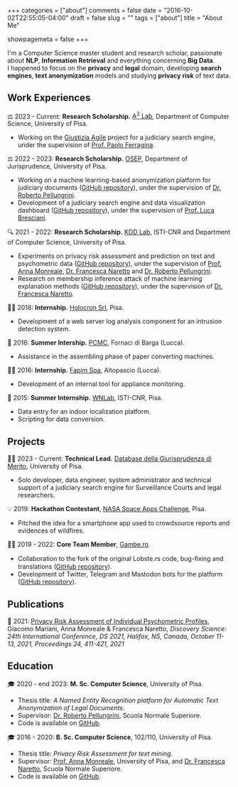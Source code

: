 +++
categories = ["about"]
comments = false
date = "2016-10-02T22:55:05-04:00"
draft = false
slug = ""
tags = ["about"]
title = "About Me"

showpagemeta = false
+++

I'm a Computer Science master student and research scholar, passionate about **NLP**, **Information Retrieval** and everything concerning **Big Data**.  
I happened to focus on the **privacy** and **legal** domain, developing **search engines**, **text anonymization** models and studying **privacy risk** of text data.

## Work Experiences

⚖️ 2023 - Current: **Research Scholarship.** [A<sup>3</sup> Lab](http://acube.di.unipi.it), Department of Computer Science, University of Pisa.
- Working on the [Giustizia Agile](https://www.unipi.it/index.php/news/item/22765-giustizia-agile-finanziato-dal-ministero-della-giustizia-un-progetto-di-unipi-in-partnership-con-le-altre-universita-toscane-e-quelle-di-lazio-e-umbria) project for a judiciary search engine, under the supervision of [Prof. Paolo Ferragina](https://pages.di.unipi.it/ferragina/).


⚖️ 2022 - 2023: **Research Scholarship.** [OSEP](https://osep.jus.unipi.it), Department of Jurisprudence, University of Pisa.
- Working on a machine learning-based anonymization platform for judiciary documents ([GitHub repository](https://github.com/karjudev/anonymizer)), under the supervision of [Dr. Roberto Pellungrini](https://www.sns.it/it/persona/roberto-pellungrini).
- Development of a judiciary search engine and data visualization dashboard ([GitHub repository](https://github.com/karjudev/dbgm)), under the supervision of [Prof. Luca Bresciani](https://unimap.unipi.it/cercapersone/dettaglio.php?ri=4804).

🔍 2021 - 2022: **Research Scholarship.** [KDD Lab](https://kdd.isti.cnr.it/), ISTI-CNR and Department of Computer Science, University of Pisa.
- Experiments on privacy risk assessment and prediction on text and psychometric data ([GitHub repository](https://github.com/karjudev/miaxai)), under the supervision of [Prof. Anna Monreale](http://pages.di.unipi.it/amonreale/), [Dr. Francesca Naretto](https://kdd.isti.cnr.it/people/naretto-francesca) and [Dr. Roberto Pellungrini](https://www.sns.it/it/persona/roberto-pellungrini).
- Research on membership inference attack of machine learning explanation methods ([GitHub repository](https://github.com/karjudev/mlem)), under the supervision of [Dr. Francesca Naretto](https://kdd.isti.cnr.it/people/naretto-francesca).

👨‍💻 2018: **Internship.** [Holocron Srl](https://holocron.it/landing.html), Pisa.
- Development of a web server log analysis component for an intrusion detection system.

🧰 2016: **Summer Intership.** [PCMC](https://www.pcmcitalia.com/), Fornaci di Barga (Lucca).
- Assistance in the assembling phase of paper converting machines.

👨‍💻 2016: **Internship.** [Fapim Spa](https://www.fapim.it/it/), Altopascio (Lucca).
- Development of an internal tool for appliance monitoring.

🔢 2015: **Summer Internship.** [WNLab](http://wnlab.isti.cnr.it/), ISTI-CNR, Pisa.
- Data entry for an indoor localization platform.
- Scripting for data conversion.

## Projects

👨‍💻 2023 - Current: **Technical Lead.** [Database della Giurisprudenza di Merito](http://dbgm.unipi.it), University of Pisa.
- Solo developer, data engineer, system administrator and technical support of a judiciary search engine for Surveillance Courts and legal researchers.

💡 2019: **Hackathon Contestant**, [NASA Space Apps Challenge](https://mlpi.ing.unipi.it/spaceapps/), Pisa.
- Pitched the idea for a smartphone app used to crowdsource reports and evidences of wildfires.

👨‍💻 2019 - 2022: **Core Team Member**, [Gambe.ro](https://web.archive.org/web/20220729101900/https://gambe.ro/).
- Collaboration to the fork of the original Lobste.rs code, bug-ﬁxing and translations ([GitHub repository](https://github.com/gambe-ro/lobsters)).
- Development of Twitter, Telegram and Mastodon bots for the platform ([GitHub repository](https://github.com/gambe-ro/lobsters-twitter-bot)).

## Publications

📕 2021: [Privacy Risk Assessment of Individual Psychometric Profiles](https://link.springer.com/chapter/10.1007/978-3-030-88942-5_32), Giacomo Mariani, Anna Monreale & Francesca Naretto, *Discovery Science: 24th International Conference, DS 2021, Halifax, NS, Canada, October 11-13, 2021, Proceedings 24, 411-421, 2021*

## Education

🎓 2020 - end 2023: **M. Sc. Computer Science**, University of Pisa.
- Thesis title: *A Named Entity Recognition platform for Automatic Text Anonymization of Legal Documents*.
- Supervisor: [Dr. Roberto Pellungrini](https://www.sns.it/it/persona/roberto-pellungrini), Scuola Normale Superiore.
- Code is available on [GitHub](https://github.com/karjudev/anonymizer).

🎓 2016 - 2020: **B. Sc. Computer Science**, 102/110, University of Pisa.
- Thesis title: *Privacy Risk Assessment for text mining*.
- Supervisor: [Prof. Anna Monreale](http://pages.di.unipi.it/amonreale/), University of Pisa, and [Dr. Francesca Naretto](https://kdd.isti.cnr.it/people/naretto-francesca), Scuola Normale Superiore.
- Code is available on [GitHub](https://github.com/karjudev/text-privacy).